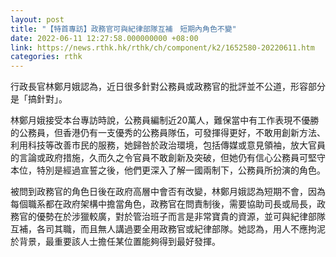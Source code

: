 ```yaml
---
layout: post
title: "【特首專訪】政務官可與紀律部隊互補　短期內角色不變"
date: 2022-06-11 12:27:58.000000000 +08:00
link: https://news.rthk.hk/rthk/ch/component/k2/1652580-20220611.htm
categories: rthk
---
```


行政長官林鄭月娥認為，近日很多針對公務員或政務官的批評並不公道，形容部分是「搞針對」。

林鄭月娥接受本台專訪時說，公務員編制近20萬人，難保當中有工作表現不優勝的公務員，但香港仍有一支優秀的公務員隊伍，可發揮得更好，不敢用創新方法、利用科技等改善市民的服務，她歸咎於政治環境，包括傳媒或意見領袖，放大官員的言論或政府措施，久而久之令官員不敢創新及突破，但她仍有信心公務員可堅守本位，特別是經過宣誓之後，他們更深入了解一國兩制下，公務員所扮演的角色。

被問到政務官的角色日後在政府高層中會否有改變，林鄭月娥認為短期不會，因為每個職系都在政府架構中擔當角色，政務官在問責制後，需要協助司長或局長，政務官的優勢在於涉獵較廣，對於管治班子而言是非常寶貴的資源，並可與紀律部隊互補，各司其職，而且無人講過要全用政務官或紀律部隊。她認為，用人不應拘泥於背景，最重要該人士擔任某位置能夠得到最好發揮。
